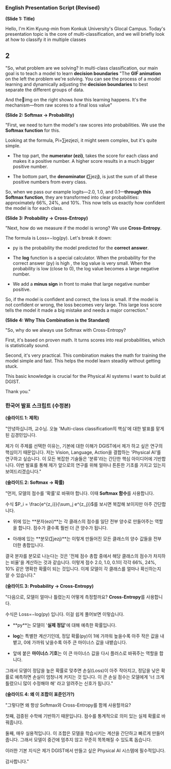 ### **English Presentation Script (Revised)**

**(Slide 1: Title)**

Hello, I'm Kim Kyung-min from Konkuk University's Glocal Campus. Today's presentation topic is the core of multi-classification, and we will briefly look at how to classify it in multiple classes


## 2
"So, what problem are we solving? In multi-class classification, our main goal is to teach a model to learn **decision boundaries** 
"The **GIF animation** on the left   the problem we're solving. You can see the process of a model learning and dynamically adjusting the **decision boundaries** to best separate the different groups of data.

And theimg on the right shows _how_ this learning happens. It's the mechanism—from raw scores to a final loss value"


**(Slide 2: Softmax → Probability)**

"First, we need to turn the model's raw scores into probabilities. We use the **Softmax function** for this.

Looking at the formula, Pi​=∑j​ezj​ezi​​, it might seem complex, but it's quite simple.

- The top part, the **numerator (**ezi​**)**, takes the score for each class and makes it a positive number. A higher score results in a much bigger positive number.
    
- The bottom part, the **denominator (**∑j​ezj​**)**, is just the sum of all these positive numbers from every class.
    
So, when we pass our example logits—2.0, 1.0, and 0.1—**through this Softmax function**, they are transformed into clear probabilities: approximately 66%, 24%, and 10%. This now tells us exactly how confident the model is for each class.

**(Slide 3: Probability → Cross-Entropy)**

"Next, how do we measure if the model is wrong? We use **Cross-Entropy**.

The formula is Loss=−log(py​). Let's break it down:

- py​ is the probability the model predicted for the **correct answer**.
    
- The **log** function is a special calculator. When the probability for the correct answer (py​) is high , the log value is very small. When the probability is low (close to 0), the log value becomes a large negative number.
    
- We add a **minus sign** in front to make that large negative number positive.
    

So, if the model is confident and correct, the loss is small. If the model is not confident or wrong, the loss becomes very large. This large loss score tells the model it made a big mistake and needs a major correction."

**(Slide 4: Why This Combination is the Standard)**

"So, why do we always use Softmax with Cross-Entropy?

First, it's based on proven math. It turns scores into real probabilities, which is statistically sound.

Second, it's very practical. This combination makes the math for training the model simple and fast. This helps the model learn steadily without getting stuck.

This basic knowledge is crucial for the Physical AI systems I want to build at DGIST.

Thank you."

### **한국어 발표 스크립트 (수정본)**

**(슬라이드 1: 제목)**

"안녕하십니까, 교수님. 오늘 'Multi-class classification의 핵심'에 대한 발표를 맡게 된 김경민입니다.

제가 이 주제를 선택한 이유는, 기본에 대한 이해가 DGIST에서 제가 하고 싶은 연구의 핵심이기 때문입니다. 저는 Vision, Language, Action을 결합하는 'Physical AI'를 연구하고 싶습니다. 이 모든 복잡한 기술들은 '분류'라는 간단한 핵심 아이디어에 기반합니다. 이번 발표를 통해 제가 앞으로의 연구를 위해 얼마나 튼튼한 기초를 가지고 있는지 보여드리겠습니다."

**(슬라이드 2: Softmax → 확률)**

"먼저, 모델의 점수를 '확률'로 바꿔야 합니다. 이때 **Softmax 함수**를 사용합니다.

수식 $P_i = \frac{e^{z_i}}{\sum_j e^{z_j}}$를 보시면 복잡해 보이지만 아주 간단합니다.

- 위에 있는 **분자(ezi​)**는 각 클래스의 점수를 일단 전부 양수로 만들어주는 역할을 합니다. 점수가 클수록 훨씬 더 큰 양수가 됩니다.
    
- 아래에 있는 **분모(∑j​ezj​)**는 이렇게 만들어진 모든 클래스의 양수 값들을 전부 더한 총합입니다.
    

결국 분자를 분모로 나눈다는 것은 '전체 점수 총합 중에서 해당 클래스의 점수가 차지하는 비율'을 계산하는 것과 같습니다. 이렇게 점수 2.0, 1.0, 0.1이 각각 66%, 24%, 10% 같은 명확한 확률이 되는 것입니다. 이제 모델이 각 클래스를 얼마나 확신하는지 알 수 있습니다."

**(슬라이드 3: Probability → Cross-Entropy)**

"다음으로, 모델이 얼마나 틀렸는지 어떻게 측정할까요? **Cross-Entropy**를 사용합니다.

수식은 Loss=−log(py​) 입니다. 이걸 쉽게 풀어보면 이렇습니다.

- **py​**는 모델이 '**실제 정답**'에 대해 예측한 확률입니다.
    
- **log**는 특별한 계산기인데, 정답 확률(py​)이 1에 가까워 높을수록 아주 작은 값을 내뱉고, 0에 가까워 낮을수록 아주 큰 마이너스 값을 내뱉습니다.
    
- 앞에 붙은 **마이너스 기호**는 이 큰 마이너스 값을 다시 플러스로 바꿔주는 역할을 합니다.
    

그래서 모델이 정답을 높은 확률로 맞추면 손실(Loss)이 아주 작아지고, 정답을 낮은 확률로 예측하면 손실이 엄청나게 커지는 것 입니다. 이 큰 손실 점수는 모델에게 '너 크게 틀렸으니 많이 수정해야 해' 라고 알려주는 신호가 됩니다."

**(슬라이드 4: 왜 이 조합이 표준인가?)**

"그렇다면 왜 항상 Softmax와 Cross-Entropy를 함께 사용할까요?

첫째, 검증된 수학에 기반하기 때문입니다. 점수를 통계적으로 의미 있는 실제 확률로 바꿔줍니다.

둘째, 매우 실용적입니다. 이 조합은 모델을 학습시키는 계산을 간단하고 빠르게 만들어 줍니다. 그래서 모델이 중간에 멈추지 않고 꾸준히 똑똑해질 수 있도록 돕습니다.

이러한 기본 지식은 제가 DGIST에서 만들고 싶은 Physical AI 시스템에 필수적입니다.

감사합니다."